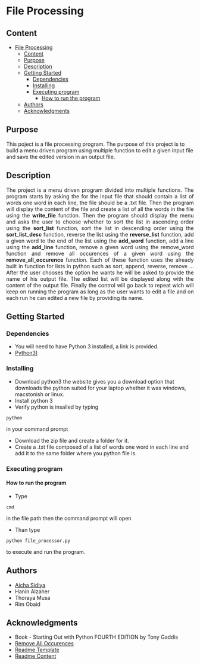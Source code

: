 <!--Title-->
# File Processing
<!--Content Table-->
## Content
- [File Processing](#file-processing)
  * [Content](#content)
  * [Purpose](#purpose)
  * [Description](#description)
  * [Getting Started](#getting-started)
    + [Dependencies](#dependencies)
    + [Installing](#installing)
    + [Executing program](#executing-program)
      - [How to run the program](#how-to-run-the-program)
  * [Authors](#authors)
  * [Acknowledgments](#acknowledgments)

## Purpose
<!--Purpose of the project-->
This poject is a file processing program. The purpose of this project is to build a menu driven program using multiple function to edit a given input file and save the edited version in an output file.

<!--Header 2 description of the project-->
## Description

<p style="text-align: justify">
The project is a menu driven program divided into multiple functions. The program starts by asking the for the input file that should contain a list of words one word in each line, the file should be a .txt file. Then the program will display the content of the file and create a list of all the words in the file using the <b>write_file</b> function. Then the program should display the menu and asks the user to choose whether to sort the list in ascending order using the <b>sort_list</b> function, sort the list in descending order using the <b>sort_list_desc</b> function, reverse the list using the <b>reverse_list</b> function, add a given word to the end of the list using the <b>add_word</b> function, add a line using the <b>add_line</b> function, remove a given word using the remove_word function and remove all occurences of a given word using the <b>remove_all_occurence</b> function. Each of these function uses the already built in function for lists in python such as sort, append, reverse, remove ... After the user chooses the option he wants he will be asked to provide the name of his output file. The edited list will be displayed along with the content of the output file. Finally the control will go back to repeat wich will keep on running the program as long as the user wants to edit a file and on each run he can edited a new file by providing its name.</p>

<!--Header 3 installation and launching the project-->
## Getting Started

### Dependencies

<!--Link to install the latest version of g++-->
* You will need to have Python 3 installed, a link is provided.
* [Python3)](https://www.python.org/downloads/)

### Installing
<!--Steps of Installation-->
* Download python3 the website gives you a download option that downloads the python suited for your laptop whether it was windows, macstonish or linux.
* Install python 3
* Verify python is insalled by typing
```
python
```   
in your command prompt
* Download the zip file and create a folder for it.
* Create a .txt file composed of a list of words one word in each line and add it to the same folder where you python file is.

### Executing program
<!--Steps for running the program-->
#### How to run the program
* Type
```
cmd
```
in the file path then the command prompt will open
* Than type

```
python file_processor.py
```
to execute and run the program.

## Authors
<!-- The contributors to the project-->
* [Aicha Sidiya](https://github.com/AichaSidiya)
* Hanin Alzaher
* Thoraya Musa
* Rim Obaid


## Acknowledgments
<!-- Insparation files, codes, and general refrences used in writing the code of the project-->
* Book - Starting Out with Python FOURTH EDITION by Tony Gaddis
* [Remove All Occurences](https://www.geeksforgeeks.org/remove-all-occurrences-of-a-character-in-a-string/)
* [Readme Template](https://gist.github.com/DomPizzie/7a5ff55ffa9081f2de27c315f5018afc)
* [Readme Content](https://ecotrust-canada.github.io/markdown-toc/)
